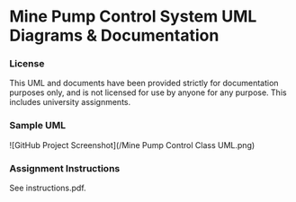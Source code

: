 # Mine Pump Control System UML Diagrams & Documentation

### License
This UML and documents have been provided strictly for documentation purposes only, and is not licensed for use by anyone for any purpose. This includes university assignments.

### Sample UML
![GitHub Project Screenshot](/Mine Pump Control Class UML.png)

### Assignment Instructions
See instructions.pdf.
